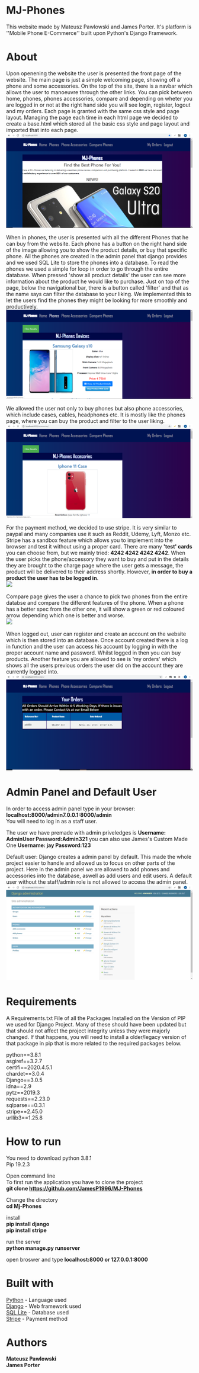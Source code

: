 # MJ-Phones
This website made by Mateusz Pawlowski and James Porter. It's platform is ''Mobile Phone E-Commerce'' built upon Python's Django Framework.

# About
Upon openening the website the user is presented the front page of the website. The main page is just a simple welcoming page, showing off a phone and some accessories. On the top of the site, there is a navbar which allows the user to manoeuvre through the other links. You can pick between home, phones, phones accessories, compare and depending on wheter you are logged in or not at the right hand side you will see login, register, logout and my orders. Each page is granted with the same css style and page layout. Managing the page each time in each html page we decided to create a base.html which stored all the basic css style and page layout and imported that into each page.  
![](images/mainPage.PNG)

When in phones, the user is presented with all the different Phones that he can buy from the website. Each phone has a button on the right hand side of the image allowing you to show the product details, or buy that specific phone. All the phones are created in the admin panel that django provides and we used SQL Lite to store the phones into a database. To read the phones we used a simple for loop in order to go through the entire database. When pressed 'show all product details' the user can see more information about the product he would like to purchase. Just on top of the page, below the navigational bar, there is a button called 'filter' and that as the name says can filter the database to your liking. We implemented this to let the users find the phones they might be looking for more smoothly and productively.  
![](images/phonesImage.PNG)

We allowed the user not only to buy phones but also phone accessories, which include cases, cables, headphones etc. It is mostly like the phones page, where you can buy the product and filter to the user liking.  
![](images/accessories.PNG)

For the payment method, we decided to use stripe. It is very similar to paypal and many companies use it such as Reddit, Udemy, Lyft, Monzo etc. Stripe has a sandbox feature which allows you to implement into the browser and test it without using a proper card. There are many **'test' cards** you can choose from, but we mainly tried: **4242 4242 4242 4242**. When the user picks the phone/accessory they want to buy and put in the details they are brought to the charge page where the user gets a message, the product will be delivered to their address shortly. However, **in order to buy a product the user has to be logged in**.  
![](images/)

Compare page gives the user a chance to pick two phones from the entire databse and compare the different features of the phone. When a phone has a better spec from the other one, it will show a green or red coloured arrow depending which one is better and worse.  
![](images/)

When logged out, user can register and create an account on the website which is then stored into an database. Once account created there is a log in function and the user can access his account by logging in with the proper account name and password. Whilst logged in then you can buy products. Another feature you are allowed to see is 'my orders' which shows all the users previous orders the user did on the account they are currently logged into.  
![](images/order.PNG)

# Admin Panel and Default User
In order to access admin panel type in your browser: **localhost:8000/admin7.0.0.1:8000/admin**  
You will need to log in as a staff user. 

The user we have premade with admin priveledges is
**Username: AdminUser Password:Admin321**
you can also use James's Custom Made One
**Username: jay Password:123**

Default user: 
Django creates a admin panel by default. This made the whole project easier to handle and allowed us to focus on other parts of the project. Here in the admin panel we are allowed to add phones and accessories into the database, aswell as add users and edit users. A default user without the staff/admin role is not allowed to access the admin panel.  
![](images/admin.PNG)


# Requirements
A Requirements.txt File of all the Packages Installed on the Version of PIP we used for Django Project. Many of these should have been updated but that should not affect the project integrity unless they were majorly changed. If that happens, you will need to install a older/legacy version of that package in pip that is more related to the required packages below.

python==3.8.1  
asgiref==3.2.7  
certifi==2020.4.5.1  
chardet==3.0.4  
Django==3.0.5  
idna==2.9  
pytz==2019.3  
requests==2.23.0  
sqlparse==0.3.1  
stripe==2.45.0  
urllib3==1.25.8

# How to run
You need to download python 3.8.1  
Pip 19.2.3

Open command line  
To first run the application you have to clone the project  
**git clone https://github.com/JamesP1996/MJ-Phones**

Change the directory  
**cd Mj-Phones**  


install  
**pip install django**  
**pip install stripe**

run the server  
**python manage.py runserver**

open broswer and type
**localhost:8000 or 127.0.0.1:8000**

# Built with
[Python](https://www.python.org/) - Language used  
[Django](https://www.djangoproject.com/) - Web framework used  
[SQL Lite](https://www.sqlite.org/index.html) - Database used  
[Stripe](https://stripe.com/docs/testing) - Payment method

# Authors
**Mateusz Pawlowski**  
**James Porter**
